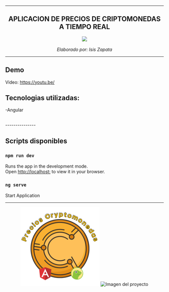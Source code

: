 ---------------------

<div align="center" >

## APLICACION DE PRECIOS DE CRIPTOMONEDAS A TIEMPO REAL


<img src="https://upload.wikimedia.org/wikipedia/commons/thumb/c/cf/Angular_full_color_logo.svg/640px-Angular_full_color_logo.svg.png" height="250px">

<i>Elaborado por: Isis Zapata</i>
</div>

---------------------
## Demo

Video: https://youtu.be/

## Tecnologias utilizadas: 

-Angular


<br>
---------------


## Scripts disponibles

### `npm run dev`

Runs the app in the development mode.\
Open [http://localhost:](http://localhost:4200/) to view it in your browser.

### `ng serve` 

Start Application

---------------

<div align="center" >
<img src="https://github.com/isinicolle/Angular_PrecioCriptoMonedas/blob/main/angular-coingecko-api/src/assets/icon.png" height="250px">

<img src="#" height="250px" alt="Imagen del proyecto">

</div>
